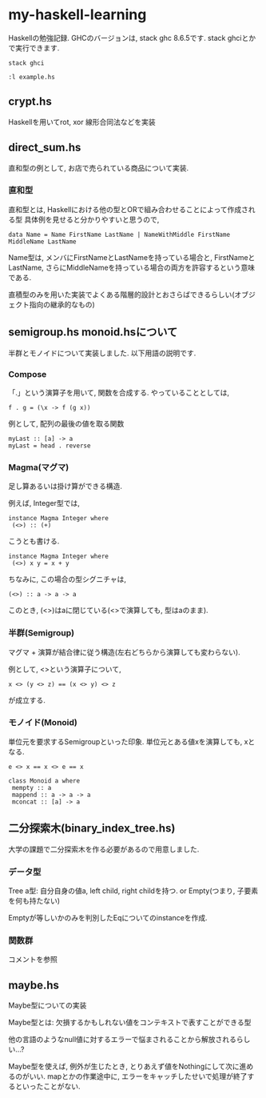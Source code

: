 # my-haskell-learning
Haskellの勉強記録. 
GHCのバージョンは, stack ghc 8.6.5です.
stack ghciとかで実行できます.
```
stack ghci
```
```
:l example.hs
```

## crypt.hs
Haskellを用いてrot, xor 線形合同法などを実装

## direct_sum.hs

直和型の例として, お店で売られている商品について実装.

### 直和型

直和型とは, Haskellにおける他の型とORで組み合わせることによって作成される型
具体例を見せると分かりやすいと思うので, 
```
data Name = Name FirstName LastName | NameWithMiddle FirstName MiddleName LastName
```
Name型は, メンバにFirstNameとLastNameを持っている場合と, FirstNameとLastName, さらにMiddleNameを持っている場合の両方を許容するという意味である. 

直積型のみを用いた実装でよくある階層的設計とおさらばできるらしい(オブジェクト指向の継承的なもの)

## semigroup.hs monoid.hsについて

半群とモノイドについて実装しました.
以下用語の説明です. 

### Compose

「.」という演算子を用いて, 関数を合成する. 
やっていることとしては,
```
f . g = (\x -> f (g x))
```
例として, 配列の最後の値を取る関数
```
myLast :: [a] -> a
myLast = head . reverse
```

### Magma(マグマ)

足し算あるいは掛け算ができる構造. 

例えば, Integer型では, 
```
instance Magma Integer where
 (<>) :: (+)
```

こうとも書ける.
```
instance Magma Integer where
 (<>) x y = x + y
```

ちなみに, この場合の型シグニチャは,
```
(<>) :: a -> a -> a
```

このとき, (<>)はaに閉じている(<>で演算しても, 型はaのまま).

### 半群(Semigroup)

マグマ + 演算が結合律に従う構造(左右どちらから演算しても変わらない).

例として, <>という演算子について, 
```
x <> (y <> z) == (x <> y) <> z
```
が成立する. 


### モノイド(Monoid)

単位元を要求するSemigroupといった印象. 
単位元とある値xを演算しても, xとなる.
```
e <> x == x <> e == x
```

```
class Monoid a where
 mempty :: a
 mappend :: a -> a -> a
 mconcat :: [a] -> a
```


## 二分探索木(binary_index_tree.hs)

大学の課題で二分探索木を作る必要があるので用意しました. 

### データ型
Tree a型: 自分自身の値a, left child, right childを持つ. or Empty(つまり, 子要素を何も持たない)

Emptyが等しいかのみを判別したEqについてのinstanceを作成.

### 関数群
コメントを参照

## maybe.hs
Maybe型についての実装

Maybe型とは: 欠損するかもしれない値をコンテキストで表すことができる型

他の言語のようなnull値に対するエラーで悩まされることから解放されるらしい...?

Maybe型を使えば, 例外が生じたとき, とりあえず値をNothingにして次に進めるのがいい. mapとかの作業途中に, エラーをキャッチしたせいで処理が終了するといったことがない. 